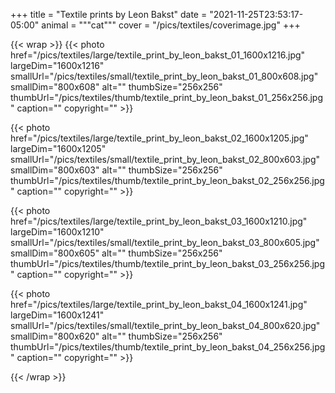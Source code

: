 +++
title = "Textile prints by Leon Bakst"
date = "2021-11-25T23:53:17-05:00"
animal = """cat"""
cover = "/pics/textiles/coverimage.jpg"
+++

{{< wrap >}}
{{< photo href="/pics/textiles/large/textile_print_by_leon_bakst_01_1600x1216.jpg" largeDim="1600x1216" smallUrl="/pics/textiles/small/textile_print_by_leon_bakst_01_800x608.jpg" smallDim="800x608" alt="" thumbSize="256x256" thumbUrl="/pics/textiles/thumb/textile_print_by_leon_bakst_01_256x256.jpg" caption="" copyright="" >}}

{{< photo href="/pics/textiles/large/textile_print_by_leon_bakst_02_1600x1205.jpg" largeDim="1600x1205" smallUrl="/pics/textiles/small/textile_print_by_leon_bakst_02_800x603.jpg" smallDim="800x603" alt="" thumbSize="256x256" thumbUrl="/pics/textiles/thumb/textile_print_by_leon_bakst_02_256x256.jpg" caption="" copyright="" >}}

{{< photo href="/pics/textiles/large/textile_print_by_leon_bakst_03_1600x1210.jpg" largeDim="1600x1210" smallUrl="/pics/textiles/small/textile_print_by_leon_bakst_03_800x605.jpg" smallDim="800x605" alt="" thumbSize="256x256" thumbUrl="/pics/textiles/thumb/textile_print_by_leon_bakst_03_256x256.jpg" caption="" copyright="" >}}

{{< photo href="/pics/textiles/large/textile_print_by_leon_bakst_04_1600x1241.jpg" largeDim="1600x1241" smallUrl="/pics/textiles/small/textile_print_by_leon_bakst_04_800x620.jpg" smallDim="800x620" alt="" thumbSize="256x256" thumbUrl="/pics/textiles/thumb/textile_print_by_leon_bakst_04_256x256.jpg" caption="" copyright="" >}}

{{< /wrap >}}